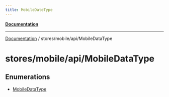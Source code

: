 ```yaml
---
title: MobileDateType
---
```


[**Documentation**](../../../../index.md)

***

[Documentation](../../../../index.md) / stores/mobile/api/MobileDataType

# stores/mobile/api/MobileDataType

## Enumerations

- [MobileDataType](enumerations/MobileDataType.md)
